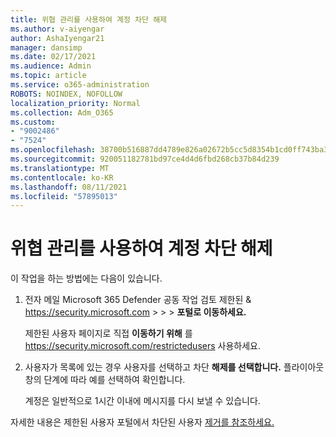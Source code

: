 ```yaml
---
title: 위협 관리를 사용하여 계정 차단 해제
ms.author: v-aiyengar
author: AshaIyengar21
manager: dansimp
ms.date: 02/17/2021
ms.audience: Admin
ms.topic: article
ms.service: o365-administration
ROBOTS: NOINDEX, NOFOLLOW
localization_priority: Normal
ms.collection: Adm_O365
ms.custom:
- "9002486"
- "7524"
ms.openlocfilehash: 38700b516887dd4789e826a02672b5cc5d8354b1cd0ff743ba321724903413ba
ms.sourcegitcommit: 920051182781bd97ce4d4d6fbd268cb37b84d239
ms.translationtype: MT
ms.contentlocale: ko-KR
ms.lasthandoff: 08/11/2021
ms.locfileid: "57895013"
---
```

# <a name="unblock-an-account-by-using-threat-management"></a>위협 관리를 사용하여 계정 차단 해제

이 작업을 하는 방법에는 다음이 있습니다.

1. 전자 메일 Microsoft 365 Defender 공동 작업 검토 제한된 & <https://security.microsoft.com> \>  \>  \> **포털로 이동하세요.**

   제한된 사용자 페이지로 직접 **이동하기 위해** 를 <https://security.microsoft.com/restrictedusers> 사용하세요.

2. 사용자가 목록에 있는 경우 사용자를 선택하고 차단 **해제를 선택합니다.** 플라이아웃 창의 단계에 따라 예를  선택하여 확인합니다.

   계정은 일반적으로 1시간 이내에 메시지를 다시 보낼 수 있습니다.

자세한 내용은 제한된 사용자 포털에서 차단된 사용자 [제거를 참조하세요.](https://docs.microsoft.com/microsoft-365/security/office-365-security/removing-user-from-restricted-users-portal-after-spam)
